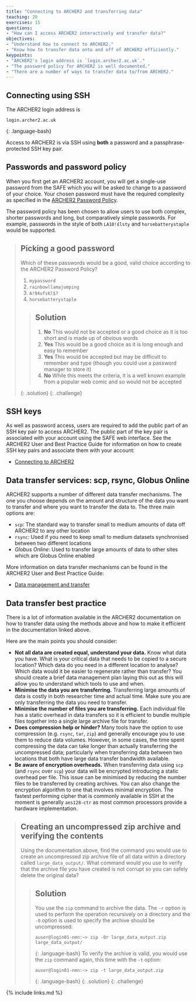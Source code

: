 ```yaml
---
title: "Connecting to ARCHER2 and transferring data"
teaching: 20
exercises: 15
questions:
- "How can I access ARCHER2 interactively and transfer data?"
objectives:
- "Understand how to connect to ARCHER2."
- "Know how to transfer data onto and off of ARCHER2 efficiently."
keypoints:
- "ARCHER2's login address is `login.archer2.ac.uk`."
- "The password policy for ARCHER2 is well documented."
- "There are a number of ways to transfer data to/from ARCHER2."
---
```


## Connecting using SSH

The ARCHER2 login address is

```
login.archer2.ac.uk
```
{: .language-bash}

Access to ARCHER2 is via SSH using **both** a password and a passphrase-protected SSH key pair.

## Passwords and password policy

When you first get an ARCHER2 account, you will get a single-use password from the 
SAFE which you will be asked to change to a password of your choice. Your chosen 
password must have the required complexity as specified in the
[ARCHER2 Password Policy](https://www.archer2.ac.uk/about/policies/passwords_usernames.html).

The password policy has been chosen to allow users to use both complex, shorter passwords and
long, but comparatively simple passwords. For example, passwords in the style of both
`LA10!£lsty` and `horsebatterystaple` would be supported.

> ## Picking a good password
> Which of these passwords would be a good, valid choice according to the ARCHER2 Password
> Policy?
> 
> 1. `mypassword`
> 2. `rainbowllamajumping`
> 3. `A!94ufskl$?`
> 4. `horsebatterystaple`
> 
> > ## Solution
> >
> > 1. **No** This would not be accepted or a good choice as it is too short and is made up of obvious words
> > 2. **Yes** This would be a good choice as it is long enough and easy to remember
> > 3. **Yes** This would be accepted but may be difficult to remember and type (though you could use a password manager to store it)
> > 4. **No** While this meets the criteria, it is a well known example from a popular web comic and so would not be accepted
> >
> {: .solution}
{: .challenge}

## SSH keys

As well as password access, users are required to add the public part of an SSH key pair to access ARCHER2.
The public part of the key pair is associated with your account using the SAFE web interface.
See the ARCHER2 User and Best Practice Guide for information on how to create SSH key pairs
and associate them with your account:

* [Connecting to ARCHER2](https://docs.archer2.ac.uk/user-guide/connecting/)

## Data transfer services: scp, rsync, Globus Online

ARCHER2 supports a number of different data transfer mechanisms. The one you choose depends
on the amount and structure of the data you want to transfer and where you want to transfer
the data to. The three main options are:

* `scp`: The standard way to transfer small to medium amounts of data off ARCHER2 to any other location
* `rsync`: Used if you need to keep small to medium datasets synchronised between two different locations
* *Globus Online*: Used to transfer large amounts of data to other sites which are Globus Online enabled

More information on data transfer mechanisms can be found in the ARCHER2 User and Best Practice Guide:

* [Data management and transfer](https://docs.archer2.ac.uk/user-guide/data/)

## Data transfer best practice

There is a lot of information available in the ARCHER2 documentation on how to transfer data using the
methods above and how to make it efficient in the documentation linked above.

Here are the main points you should consider:

* **Not all data are created equal, understand your data.** Know what data you have. What is your
  critical data that needs to be copied to a secure location? Which data do you need in a different
  location to analyse? Which data would it be easier to regenerate rather than transfer? You should
  create a brief data management plan laying this out as this will allow you to understand which
  tools to use and when.
* **Minimise the data you are transferring.** Transferring large amounts of data is costly in both
  researcher time and actual time. Make sure you are only transferring the data you need to transfer.
* **Minimise the number of files you are transferring.** Each individual file has a static overhead in
  data transfers so it is efficient to bundle multiple files together into a single large
  archive file for transfer.
* **Does compression help or hinder?** Many tools have the option to use compression (e.g. `rsync`,
  `tar`, `zip`) and generally encourage you to use them to reduce data volumes. However, in some cases,
  the time spent compressing the data can take longer than actually transferring the uncompressed
  data; particularly when transferring data between two locations that both have large data transfer
  bandwidth available.
* **Be aware of encryption overheads.** When transferring data using `scp` (and `rsync` over `scp`)
  your data will be encrypted introducing a static overhead per file. This issue can be minimised by
  reducing the number files to be transferred by creating archives. You can also change the encryption
  algorithm to one that involves minimal encryption. The fastest performing cipher that is commonly 
  available in SSH at the moment is generally `aes128-ctr` as most common processors provide a
  hardware implementation.

> ## Creating an uncompressed zip archive and verifying the contents
> Using the documentation above, find the command you would use to create an uncompressed zip archive
> file of all data within a directory called `large_data_output/`. What command would you use to verify
> that the archive file you have created is not corrupt so you can safely delete the original data?
> > ## Solution
> > You use the `zip` command to archive the data. The `-r` option is used to perform the operation
> > recursively on a directory and the `-0` option is used to specify the archive should be uncompressed:
> > ```
> > auser@login01-nmn:~> zip -0r large_data_output.zip large_data_output/
> > ```
> > {: .language-bash}
> > To verify the archive is valid, you would use the `zip` command again, this time with the `-t` 
> > option:
> > ```
> > auser@login01-nmn:~> zip -t large_data_output.zip
> > ```
> > {: .language-bash}
> {: .solution}
{: .challenge}

{% include links.md %}

